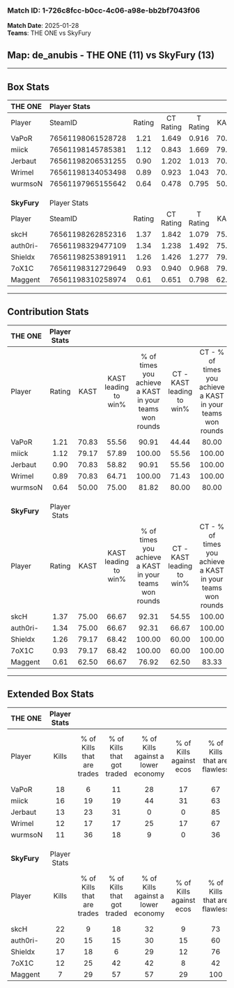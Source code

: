 ### Match ID: 1-726c8fcc-b0cc-4c06-a98e-bb2bf7043f06  
**Match Date**: 2025-01-28  
**Teams**: THE ONE vs SkyFury  

## **Map**: de_anubis - THE ONE (11) vs SkyFury (13)  
---  

## Box Stats  

| **THE ONE** | Player Stats      |        |           |          |       |      |       |         |        |      |     |
| :- | :- | :-: | :-: | :-: | :-: | :-: | :-: | :-: | :-: | :-: | :-: |
| Player      | SteamID           | Rating | CT Rating | T Rating | KAST  | ADR  | Kills | Assists | Deaths | K/D  | HS% |
| VaPoR       | 76561198061528728 |  1.21  |   1.649   |  0.916   | 70.83 | 85.8 |  18   |    4    |   14   | 1.29 | 44  |
| miick       | 76561198145785381 |  1.12  |   0.843   |  1.669   | 79.17 | 80.5 |  16   |    6    |   17   | 0.94 | 56  |
| Jerbaut     | 76561198206531255 |  0.90  |   1.202   |  1.013   | 70.83 | 63.0 |  13   |    7    |   17   | 0.76 | 46  |
| Wrimel      | 76561198134053498 |  0.89  |   0.923   |  1.043   | 70.83 | 59.6 |  12   |    6    |   15   | 0.80 | 58  |
| wurmsoN     | 76561197965155642 |  0.64  |   0.478   |  0.795   | 50.00 | 55.9 |  11   |    3    |   17   | 0.65 | 81  |
|             |                   |        |           |          |       |      |       |         |        |      |     |
|             |                   |        |           |          |       |      |       |         |        |      |     |
|             |                   |        |           |          |       |      |       |         |        |      |     |
| **SkyFury** | Player Stats      |        |           |          |       |      |       |         |        |      |     |
| Player      | SteamID           | Rating | CT Rating | T Rating | KAST  | ADR  | Kills | Assists | Deaths | K/D  | HS% |
| skcH        | 76561198262852316 |  1.37  |   1.842   |  1.079   | 75.00 | 87.7 |  22   |    5    |   15   | 1.47 | 36  |
| auth0ri-    | 76561198329477109 |  1.34  |   1.238   |  1.492   | 75.00 | 82.3 |  20   |    4    |   12   | 1.67 | 65  |
| Shieldx     | 76561198253891911 |  1.26  |   1.426   |  1.277   | 79.17 | 77.7 |  17   |    7    |   12   | 1.42 | 23  |
| 7oX1C       | 76561198312729649 |  0.93  |   0.940   |  0.968   | 79.17 | 60.9 |  12   |    5    |   16   | 0.75 | 41  |
| Maggent     | 76561198310258974 |  0.61  |   0.651   |  0.798   | 62.50 | 56.9 |   7   |    8    |   17   | 0.41 | 14  |
---  

## Contribution Stats  

| **THE ONE** | Player Stats |       |                      |                                                        |                           |                                                             |                          |                                                            |
| :- | :-: | :-: | :-: | :-: | :-: | :-: | :-: | :-: |
| Player      |    Rating    | KAST  | KAST leading to win% | % of times you achieve a KAST in your teams won rounds | CT - KAST leading to win% | CT - % of times you achieve a KAST in your teams won rounds | T - KAST leading to win% | T - % of times you achieve a KAST in your teams won rounds |
| VaPoR       |     1.21     | 70.83 |        55.56         |                         90.91                          |           44.44           |                            80.00                            |          66.67           |                           100.00                           |
| miick       |     1.12     | 79.17 |        57.89         |                         100.00                         |           55.56           |                           100.00                            |          60.00           |                           100.00                           |
| Jerbaut     |     0.90     | 70.83 |        58.82         |                         90.91                          |           55.56           |                           100.00                            |          62.50           |                           83.33                            |
| Wrimel      |     0.89     | 70.83 |        64.71         |                         100.00                         |           71.43           |                           100.00                            |          60.00           |                           100.00                           |
| wurmsoN     |     0.64     | 50.00 |        75.00         |                         81.82                          |           80.00           |                            80.00                            |          71.43           |                           83.33                            |
|             |              |       |                      |                                                        |                           |                                                             |                          |                                                            |
|             |              |       |                      |                                                        |                           |                                                             |                          |                                                            |
|             |              |       |                      |                                                        |                           |                                                             |                          |                                                            |
| **SkyFury** | Player Stats |       |                      |                                                        |                           |                                                             |                          |                                                            |
| Player      |    Rating    | KAST  | KAST leading to win% | % of times you achieve a KAST in your teams won rounds | CT - KAST leading to win% | CT - % of times you achieve a KAST in your teams won rounds | T - KAST leading to win% | T - % of times you achieve a KAST in your teams won rounds |
| skcH        |     1.37     | 75.00 |        66.67         |                         92.31                          |           54.55           |                           100.00                            |          85.71           |                           85.71                            |
| auth0ri-    |     1.34     | 75.00 |        66.67         |                         92.31                          |           66.67           |                           100.00                            |          66.67           |                           85.71                            |
| Shieldx     |     1.26     | 79.17 |        68.42         |                         100.00                         |           60.00           |                           100.00                            |          77.78           |                           100.00                           |
| 7oX1C       |     0.93     | 79.17 |        68.42         |                         100.00                         |           60.00           |                           100.00                            |          77.78           |                           100.00                           |
| Maggent     |     0.61     | 62.50 |        66.67         |                         76.92                          |           62.50           |                            83.33                            |          71.43           |                           71.43                            |
---  

## Extended Box Stats  

| **THE ONE** | Player Stats |                            |                            |                                    |                         |                              |                                 |        |                             |                                     |                          |                               |                            |
| :- | :-: | :-: | :-: | :-: | :-: | :-: | :-: | :-: | :-: | :-: | :-: | :-: | :-: |
| Player      |    Kills     | % of Kills that are trades | % of Kills that got traded | % of Kills against a lower economy | % of Kills against ecos | % of Kills that are flawless | % of Kills that are close duels | Deaths | % of Deaths that get traded | % of Deaths against a lower economy | % of Deaths against ecos | % of Deaths that are flawless | % of Deaths that are close |
| VaPoR       |      18      |             6              |             11             |                 28                 |           17            |              67              |               17                |   14   |             14              |                  7                  |            0             |              64               |             7              |
| miick       |      16      |             19             |             19             |                 44                 |           31            |              63              |                6                |   17   |             35              |                  6                  |            0             |              71               |             6              |
| Jerbaut     |      13      |             23             |             31             |                 0                  |            0            |              85              |                8                |   17   |             35              |                 12                  |            0             |              47               |             6              |
| Wrimel      |      12      |             17             |             17             |                 25                 |           17            |              67              |                8                |   15   |             27              |                 13                  |            7             |              80               |             0              |
| wurmsoN     |      11      |             36             |             18             |                 9                  |            0            |              36              |                9                |   17   |              0              |                  6                  |            0             |              71               |             0              |
|             |              |                            |                            |                                    |                         |                              |                                 |        |                             |                                     |                          |                               |                            |
|             |              |                            |                            |                                    |                         |                              |                                 |        |                             |                                     |                          |                               |                            |
|             |              |                            |                            |                                    |                         |                              |                                 |        |                             |                                     |                          |                               |                            |
| **SkyFury** | Player Stats |                            |                            |                                    |                         |                              |                                 |        |                             |                                     |                          |                               |                            |
| Player      |    Kills     | % of Kills that are trades | % of Kills that got traded | % of Kills against a lower economy | % of Kills against ecos | % of Kills that are flawless | % of Kills that are close duels | Deaths | % of Deaths that get traded | % of Deaths against a lower economy | % of Deaths against ecos | % of Deaths that are flawless | % of Deaths that are close |
| skcH        |      22      |             9              |             18             |                 32                 |            9            |              73              |                5                |   15   |             27              |                 27                  |            13            |              73               |             7              |
| auth0ri-    |      20      |             15             |             15             |                 30                 |           15            |              60              |                5                |   12   |              8              |                 25                  |            8             |              83               |             8              |
| Shieldx     |      17      |             18             |             6              |                 29                 |           12            |              76              |                6                |   12   |             33              |                 17                  |            0             |              42               |             17             |
| 7oX1C       |      12      |             25             |             42             |                 42                 |            8            |              42              |                0                |   16   |              6              |                 13                  |            0             |              63               |             6              |
| Maggent     |      7       |             29             |             57             |                 57                 |           29            |             100              |                0                |   17   |             12              |                 29                  |            12            |              53               |             12             |
